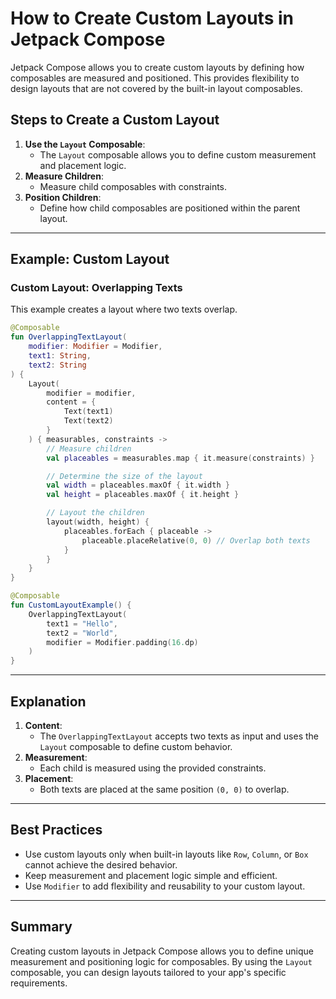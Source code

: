 # How to Create Custom Layouts in Jetpack Compose

Jetpack Compose allows you to create custom layouts by defining how composables are measured and positioned. This provides flexibility to design layouts that are not covered by the built-in layout composables.

## Steps to Create a Custom Layout

1. **Use the `Layout` Composable**:
   - The `Layout` composable allows you to define custom measurement and placement logic.
2. **Measure Children**:
   - Measure child composables with constraints.
3. **Position Children**:
   - Define how child composables are positioned within the parent layout.

---

## Example: Custom Layout

### Custom Layout: Overlapping Texts
This example creates a layout where two texts overlap.

```kotlin
@Composable
fun OverlappingTextLayout(
    modifier: Modifier = Modifier,
    text1: String,
    text2: String
) {
    Layout(
        modifier = modifier,
        content = {
            Text(text1)
            Text(text2)
        }
    ) { measurables, constraints ->
        // Measure children
        val placeables = measurables.map { it.measure(constraints) }

        // Determine the size of the layout
        val width = placeables.maxOf { it.width }
        val height = placeables.maxOf { it.height }

        // Layout the children
        layout(width, height) {
            placeables.forEach { placeable ->
                placeable.placeRelative(0, 0) // Overlap both texts
            }
        }
    }
}

@Composable
fun CustomLayoutExample() {
    OverlappingTextLayout(
        text1 = "Hello",
        text2 = "World",
        modifier = Modifier.padding(16.dp)
    )
}
```

---

## Explanation
1. **Content**:
   - The `OverlappingTextLayout` accepts two texts as input and uses the `Layout` composable to define custom behavior.
2. **Measurement**:
   - Each child is measured using the provided constraints.
3. **Placement**:
   - Both texts are placed at the same position `(0, 0)` to overlap.

---

## Best Practices
- Use custom layouts only when built-in layouts like `Row`, `Column`, or `Box` cannot achieve the desired behavior.
- Keep measurement and placement logic simple and efficient.
- Use `Modifier` to add flexibility and reusability to your custom layout.

---

## Summary
Creating custom layouts in Jetpack Compose allows you to define unique measurement and positioning logic for composables. By using the `Layout` composable, you can design layouts tailored to your app's specific requirements.

